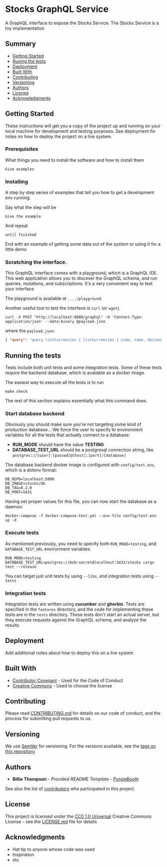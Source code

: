 # Stocks GraphQL Service

A GraphQL interface to expose the Stocks Service. The Stocks Service is a toy implementation

## Summary

  - [Getting Started](#getting-started)
  - [Runing the tests](#running-the-tests)
  - [Deployment](#deployment)
  - [Built With](#built-with)
  - [Contributing](#contributing)
  - [Versioning](#versioning)
  - [Authors](#authors)
  - [License](#license)
  - [Acknowledgments](#acknowledgments)

## Getting Started

These instructions will get you a copy of the project up and running on
your local machine for development and testing purposes. See deployment
for notes on how to deploy the project on a live system.

### Prerequisites

What things you need to install the software and how to install them

    Give examples

### Installing

A step by step series of examples that tell you how to get a development
env running

Say what the step will be

    Give the example

And repeat

    until finished

End with an example of getting some data out of the system or using it
for a little demo

### Scratching the interface.

This GraphQL interface comes with a playground, which is a GraphQL IDE. This web application allows you to discover the GraphQL schema, and run queries,
mutations, and subscriptions. It's a very convenient way to test your interface.

The playground is available at `..../playground`.

Another useful tool to test the interface is `curl` (or `wget`).

```
curl -X POST "http://localhost:8080/graphql" -H 'Content-Type: application/json' --data-binary @payload.json
```

where the `payload.json`:

```json
{ "query": "query listCurrencies { listCurrencies { code, name, decimals } }" }
```

## Running the tests

Tests include both unit tests and some integration tests. Some of these tests require the backend database, which is available as a docker image.

The easiest way to execute all the tests is to run

```
make check
```

The rest of this section explains essentially what this command does.

### Start database backend

Obviously you should make sure you're not targeting some kind of production database...  We force the user to specify to environment variables for all the tests
that actually connect to a database:

- **RUN_MODE** should have the value **TESTING**
- **DATABASE_TEST_URL** should be a postgresql connection string, like `postgres://[user]:[passwd]@[host]:[port]/[database]`

The database backend docker image is configured with `config/test.env`, which is a dotenv format:

```
DB_REPO=localhost:5000
DB_IMAGE=stocks/db
DB_TAG=0.2.0
DB_PORT=5431
```

Having set proper values for this file, you can now start the database as a daemon:

```shell
docker-compose -f docker-compose-test.yml --env-file config/test.env up -d
```

### Execute tests

As mentioned previously, you need to specify both `RUN_MODE=testing`, and `DATABASE_TEST_URL` environment variables:

```
RUN_MODE=testing DATABASE_TEST_URL=postgres://bob:secret@localhost:5431/stocks cargo test --release
```

You can target just unit tests by using `--libs`, and integration tests using `--tests`

### Integration tests

Integration tests are written using **cucumber** and **gherkin**. Tests are specified in the `features` directory, and the code for implementing these tests
are in the `tests` directory. These tests don't start an actual server, but they execute requests against the GraphQL schema, and analyze the results.

## Deployment

Add additional notes about how to deploy this on a live system

## Built With

  - [Contributor Covenant](https://www.contributor-covenant.org/) - Used
    for the Code of Conduct
  - [Creative Commons](https://creativecommons.org/) - Used to choose
    the license

## Contributing

Please read [CONTRIBUTING.md](CONTRIBUTING.md) for details on our code
of conduct, and the process for submitting pull requests to us.

## Versioning

We use [SemVer](http://semver.org/) for versioning. For the versions
available, see the [tags on this
repository](https://github.com/PurpleBooth/a-good-readme-template/tags).

## Authors

  - **Billie Thompson** - *Provided README Template* -
    [PurpleBooth](https://github.com/PurpleBooth)

See also the list of
[contributors](https://github.com/PurpleBooth/a-good-readme-template/contributors)
who participated in this project.

## License

This project is licensed under the [CC0 1.0 Universal](LICENSE.md)
Creative Commons License - see the [LICENSE.md](LICENSE.md) file for
details

## Acknowledgments

  - Hat tip to anyone whose code was used
  - Inspiration
  - etc

